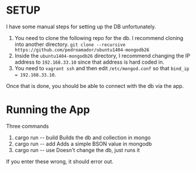SETUP
=====

I have some manual steps for setting up the DB unfortunately.

1. You need to clone the following repo for the db. I recommend cloning into another directory.
   `git clone --recursive https://github.com/pedroamador/ubuntu1404-mongodb26`
2. Inside the `ubuntu1404-mongodb26` directory, I recommend changing the IP address to `192.168.33.10` since that address is hard coded in.
3. You need to `vagrant ssh` and then edit `/etc/mongod.conf` so that `bind_ip = 192.168.33.10`.

Once that is done, you should be able to connect with the db via the app.

Running the App
===============

Three commands
1. cargo run -- build <dbname> <collectionname>
   Builds the db and collection in mongo
2. cargo run -- add <dbname> <collectionnanme> <value>
   Adds a simple BSON value in mongodb
3. cargo run -- use <dbname> <collectionname>
   Doesn't change the db, just runs it

If you enter these wrong, it should error out.
